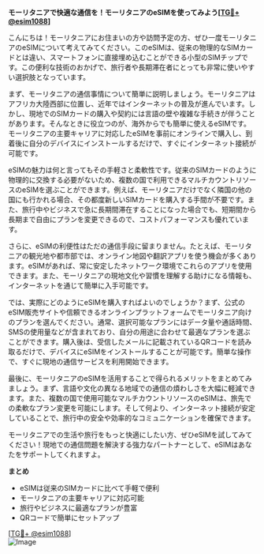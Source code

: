 **モーリタニアで快適な通信を！モーリタニアのeSIMを使ってみよう[[TG💪+ @esim1088](https://t.me/s/esim1088)]**

こんにちは！モーリタニアにお住まいの方や訪問予定の方、ぜひ一度モーリタニアのeSIMについて考えてみてください。このeSIMは、従来の物理的なSIMカードとは違い、スマートフォンに直接埋め込むことができる小型のSIMチップです。この便利な技術のおかげで、旅行者や長期滞在者にとっても非常に使いやすい選択肢となっています。

まず、モーリタニアの通信事情について簡単に説明しましょう。モーリタニアはアフリカ大陸西部に位置し、近年ではインターネットの普及が進んでいます。しかし、現地でのSIMカードの購入や契約には言語の壁や複雑な手続きが伴うことがあります。そんなときに役立つのが、海外からでも簡単に使えるeSIMです。モーリタニアの主要キャリアに対応したeSIMを事前にオンラインで購入し、到着後に自分のデバイスにインストールするだけで、すぐにインターネット接続が可能です。

eSIMの魅力は何と言ってもその手軽さと柔軟性です。従来のSIMカードのように物理的に交換する必要がないため、複数の国で利用できるマルチカウントリソースのeSIMを選ぶことができます。例えば、モーリタニアだけでなく隣国の他の国にも行かれる場合、その都度新しいSIMカードを購入する手間が不要です。また、旅行中やビジネスで急に長期間滞在することになった場合でも、短期間から長期まで自由にプランを変更できるので、コストパフォーマンスも優れています。

さらに、eSIMの利便性はただの通信手段に留まりません。たとえば、モーリタニアの観光地や都市部では、オンライン地図や翻訳アプリを使う機会が多くあります。eSIMがあれば、常に安定したネットワーク環境でこれらのアプリを使用できます。また、モーリタニアの現地文化や習慣を理解する助けになる情報も、インターネットを通じて簡単に入手可能です。

では、実際にどのようにeSIMを購入すればよいのでしょうか？まず、公式のeSIM販売サイトや信頼できるオンラインプラットフォームでモーリタニア向けのプランを選んでください。通常、選択可能なプランにはデータ量や通話時間、SMSの使用量などが含まれており、自分の用途に合わせて最適なプランを選ぶことができます。購入後は、受信したメールに記載されているQRコードを読み取るだけで、デバイスにeSIMをインストールすることが可能です。簡単な操作で、すぐに現地の通信サービスを利用開始できます。

最後に、モーリタニアのeSIMを活用することで得られるメリットをまとめてみましょう。まず、言語や文化の異なる地域での通信の煩わしさを大幅に軽減できます。また、複数の国で使用可能なマルチカウントリソースのeSIMは、旅先での柔軟なプラン変更を可能にします。そして何より、インターネット接続が安定していることで、旅行中の安全や効率的なコミュニケーションを確保できます。

モーリタニアでの生活や旅行をもっと快適にしたい方、ぜひeSIMを試してみてください！現地での通信問題を解決する強力なパートナーとして、eSIMはあなたをサポートしてくれますよ。

**まとめ**
- eSIMは従来のSIMカードに比べて手軽で便利
- モーリタニアの主要キャリアに対応可能
- 旅行やビジネスに最適なプランが豊富
- QRコードで簡単にセットアップ

[[TG💪+ @esim1088](https://t.me/s/esim1088)]  
![Image](https://i.postimg.cc/Y0z9fWf4/image.png)